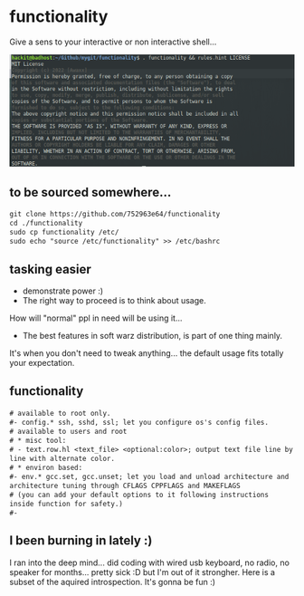 # functionality
Give a sens to your interactive or non interactive shell...

![screenshot](https://raw.githubusercontent.com/752963e64/functionality/main/Screenshot_2022-06-21_17-23-19.png)


## to be sourced somewhere...
```shell
git clone https://github.com/752963e64/functionality
cd ./functionality
sudo cp functionality /etc/
sudo echo "source /etc/functionality" >> /etc/bashrc
```

## tasking easier
- demonstrate power :)
- The right way to proceed is to think about usage.

How will "normal" ppl in need will be using it...
- The best features in soft warz distribution, is part of one thing mainly.

It's when you don't need to tweak anything... the default usage fits totally your expectation.


## functionality
```shell
# available to root only.
#- config.* ssh, sshd, ssl; let you configure os's config files.
# available to users and root
# * misc tool:
# - text.row.hl <text_file> <optional:color>; output text file line by line with alternate color.
# * environ based:
#- env.* gcc.set, gcc.unset; let you load and unload architecture and architecture tuning through CFLAGS CPPFLAGS and MAKEFLAGS
# (you can add your default options to it following instructions inside function for safety.)
#- 
```

## I been burning in lately :)
I ran into the deep mind... did coding with wired usb keyboard, no radio, no speaker for months...
pretty sick :D but I'm out of it strongher. Here is a subset of the aquired introspection.
It's gonna be fun :)
